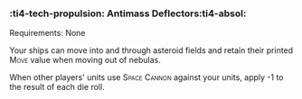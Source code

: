 ### :ti4-tech-propulsion: **Antimass Deflectors**:ti4-absol:

Requirements: None

Your ships can move into and through asteroid fields and retain their printed <span style="font-variant:small-caps;">Move</span> value when moving out of nebulas. 

When other players' units use <span style="font-variant:small-caps;">Space Cannon</span> against your units, apply -1 to the result of each die roll.